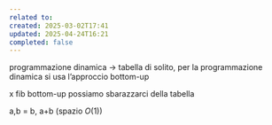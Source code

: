 ```yaml
---
related to: 
created: 2025-03-02T17:41
updated: 2025-04-24T16:21
completed: false
---
```

programmazione dinamica → tabella
di solito, per la programmazione dinamica si usa l’approccio bottom-up

x fib bottom-up possiamo sbarazzarci della tabella

a,b = b, a+b (spazio $O(1)$)
